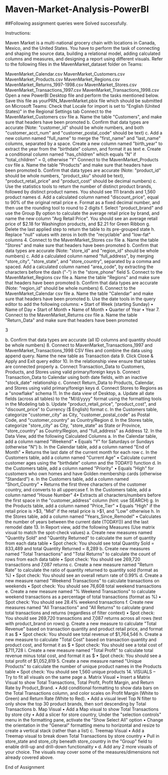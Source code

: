 # Maven-Market-Analysis-PowerBI

##Following assignment queries were Solved successfully.

Instructions:

Maven Market is a multi-national grocery chain with locations in Canada, Mexico, and the United States. You have to perform the task of connecting and shaping the source data, building a relational model, adding calculated columns and measures, and designing a report using different visuals. Refer to the following files in the MavenMarket_dataset folder on Teams:

MavenMarket_Calendar.csv
MavenMarket_Customers.csv
MavenMarket_Products.csv
MavenMarket_Regions.csv
MavenMarket_Returns_1997-1998.csv
MavenMarket_Stores.csv
MavenMarket_Transactions_1997.csv
MavenMarket_Transactions_1998.csv
Open a new PowerBI Desktop file and perform the tasks mentioned below. Save this file as yourPRN_MavenMarket.pbix file which should be submitted on Microsoft Teams:
Check that Locale for import is set to "English (United States)" in the Regional Settings tab
Connect to the MavenMarket_Customers csv file a. Name the table "Customers", and make sure that headers have been promoted b. Confirm that data types are accurate (Note: "customer_id" should be whole numbers, and both "customer_acct_num" and "customer_postal_code" should be text) c. Add a new column named "full_name" to merge the "first_name" and "last_name" columns, separated by a space. Create a new column named "birth_year" to extract the year from the "birthdate" column, and format it as text e. Create a conditional column named "has_children" which equals "N" if "total_children" = 0, otherwise "Y"
Connect to the MavenMarket_Products csv file a. Name the table "Products" and make sure that headers have been promoted
b. Confirm that data types are accurate (Note: "product_id" should be whole numbers, "product_sku" should be text), "product_retail_price" and "product_cost" should be decimal numbers) c. Use the statistics tools to return the number of distinct product brands, followed by distinct product names. You should see 111 brands and 1,560 product names d. Add a calculated column named "discount_price", equal to 90% of the original retail price e. Format as a fixed decimal number, and then use the rounding tool to round to 2 digits f. Select "product_brand" and use the Group By option to calculate the average retail price by brand, and name the new column "Avg Retail Price". You should see an average retail price of $2.18 for Washington products, and $2.21 for Green Ribbon g. Delete the last applied step to return the table to its pre-grouped state h. Replace "null" values with zeros in both the "recyclable" and "low-fat" columns 4. Connect to the MavenMarket_Stores csv file a. Name the table "Stores" and make sure that headers have been promoted b. Confirm that data types are accurate (Note: "store_id" and "region_id" should be whole numbers) c. Add a calculated column named "full_address", by merging "store_city", "store_state", and "store_country", separated by a comma and spaced. Add a calculated column named "area_code", by extracting the characters before the dash ("-") in the "store_phone" field 5. Connect to the MavenMarket_Regions csv file a. Name the table "Regions" and make sure that headers have been promoted b. Confirm that data types are accurate (Note: "region_id" should be whole numbers) 6. Connect to the MavenMarket_Calendar csv file a. Name the table "Calendar" and make sure that headers have been promoted b. Use the date tools in the query editor to add the following columns: • Start of Week (starting Sunday) • Name of Day • Start of Month • Name of Month • Quarter of Year • Year 7. Connect to the MavenMarket_Returns csv file a. Name the table "Return_Data" and make sure that headers have been promoted

3

b. Confirm that data types are accurate (all ID columns and quantity should be whole numbers) 8. Connect to MavenMarket_Transactions_1997 and MavenMarket_Transactions_1998 CSV files and combine the data using append query. Name the new table as Transaction data 9. Click Close & Apply and Exit query editor 10. In the relationship view ensure that tables are connected properly a. Connect Transaction_Data to Customers, Products, and Stores using valid primary/foreign keys b. Connect Transaction_Data to Calendar using both date fields, with an inactive "stock_date" relationship c. Connect Return_Data to Products, Calendar, and Stores using valid primary/foreign keys d. Connect Stores to Regions as a "snowflake" schema 11. In the data view of Desktop, a. Update all date fields (across all tables) to the "M/d/yyyy" format using the formatting tools in the Modeling tab b. Update "product_retail_price", "product_cost", and "discount_price" to Currency ($ English) format c. In the Customers table, categorize "customer_city" as City, "customer_postal_code" as Postal Code, and "customer_country" as Country/Region d. In the Stores table, categorize "store_city" as City, "store_state" as State or Province, "store_country" as Country/Region, and "full_address" as Address 12. In the Data View, add the following Calculated Columns a. In the Calendar table, add a column named "Weekend" • Equals "Y" for Saturdays or Sundays (otherwise "N") b. In the Calendar table, add a column named "End of Month" • Returns the last date of the current month for each row c. In the Customers table, add a column named "Current Age" • Calculate current customer ages using the "birthdate" column and the TODAY() function d. In the Customers table, add a column named "Priority" • Equals "High" for customers who own homes and have Golden membership cards (otherwise "Standard") e. In the Customers table, add a column named "Short_Country" • Returns the first three characters of the customer country, and converts to all uppercase f. In the Customers table, add a column named "House Number"
4• Extracts all characters/numbers before the first space in the "customer_address" column (hint: use SEARCH) g. In the Products table, add a column named "Price_Tier" • Equals "High" if the retail price is >$3, "Mid" if the retail price is >$1, and "Low" otherwise h. In the Stores table, add a column named "Years_Since_Remodel" • Calculates the number of years between the current date (TODAY()) and the last remodel date 13. In Report view, add the following Measures (Use matrix visual to match the spot-check values) a. Create new measures named "Quantity Sold" and "Quantity Returned" to calculate the sum of quantity from each data table • Spot check: You should see total Quantity Sold = 833,489 and total Quantity Returned = 8,289 b. Create new measures named "Total Transactions" and "Total Returns" to calculate the count of rows from each data table • Spot check: You should see 269,720 transactions and 7,087 returns c. Create a new measure named "Return Rate" to calculate the ratio of quantity returned to quantity sold (format as %) • Spot check: You should see an overall return rate of 0.99% d. Create a new measure named "Weekend Transactions" to calculate transactions on weekends • Spot check: You should see 76,608 total weekend transactions e. Create a new measure named "% Weekend Transactions" to calculate weekend transactions as a percentage of total transactions (format as %) • Spot check: You should see 28.4% weekend transactions f. Create new measures named "All Transactions" and "All Returns" to calculate grand total transactions and returns (regardless of filter context) • Spot check: You should see 269,720 transactions and 7,087 returns across all rows (test with product_brand on rows) g. Create a new measure to calculate "Total Revenue" based on transaction quantity and product retail price, and format it as $ • Spot check: You should see total revenue of $1,764,546 h. Create a new measure to calculate "Total Cost" based on transaction quantity and product cost, and format it as $ • Spot check: You should see a total cost of $711,728 i. Create a new measure named "Total Profit" to calculate total revenue minus total cost, and format it as $ • Spot check: You should see a total profit of $1,052,819
5. Create a new measure named "Unique Products" to calculate the number of unique product names in the Products table • Spot check: You should see 1,560 unique products 14. VISUALS – Try to fit all visuals on the same page a. Matrix Visual • Insert a Matrix Visual to show Total Transactions, Total Profit, Profit Margin, and Return Rate by Product_Brand. • Add conditional formatting to show data bars on the Total Transactions column, and color scales on Profit Margin (White to Green) and Return Rate (White to Red). • Add a visual level Top N filter to only show the top 30 product brands, then sort descending by Total Transactions b. Map Visual • Add a Map visual to show Total Transactions by store city • Add a slicer for store country, Under the "selection controls" menu in the formatting pane, activate the "Show Select All" option • Change the orientation in the "General" formatting menu to horizontal and resize to create a vertical stack (rather than a list) c. Treemap Visual • Add a Treemap visual to break down Total Transactions by store country • Pull in store_state and store_city beneath store_country in the "Group" field to enable drill-up and drill-down functionality • d. Add any 2 more visuals of your choice. The visuals may cover some of the measures/dimensions not already covered above.

End of Assignment
